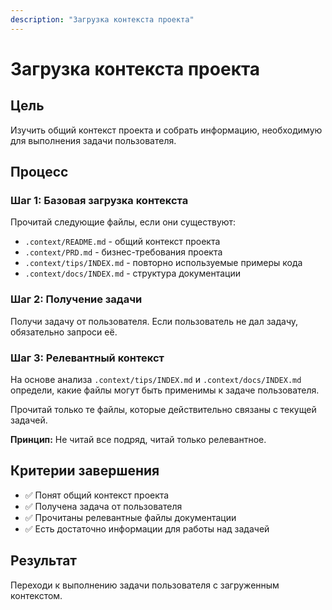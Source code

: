```yaml
---
description: "Загрузка контекста проекта"
---
```


# Загрузка контекста проекта

## Цель
Изучить общий контекст проекта и собрать информацию, необходимую для выполнения задачи пользователя.

## Процесс

### Шаг 1: Базовая загрузка контекста
Прочитай следующие файлы, если они существуют:
- `.context/README.md` - общий контекст проекта
- `.context/PRD.md` - бизнес-требования проекта
- `.context/tips/INDEX.md` - повторно используемые примеры кода
- `.context/docs/INDEX.md` - структура документации

### Шаг 2: Получение задачи
Получи задачу от пользователя. Если пользователь не дал задачу, обязательно запроси её.

### Шаг 3: Релевантный контекст
На основе анализа `.context/tips/INDEX.md` и `.context/docs/INDEX.md` определи, какие файлы могут быть применимы к задаче пользователя.

Прочитай только те файлы, которые действительно связаны с текущей задачей.

**Принцип:** Не читай все подряд, читай только релевантное.

## Критерии завершения
- ✅ Понят общий контекст проекта
- ✅ Получена задача от пользователя
- ✅ Прочитаны релевантные файлы документации
- ✅ Есть достаточно информации для работы над задачей

## Результат
Переходи к выполнению задачи пользователя с загруженным контекстом.